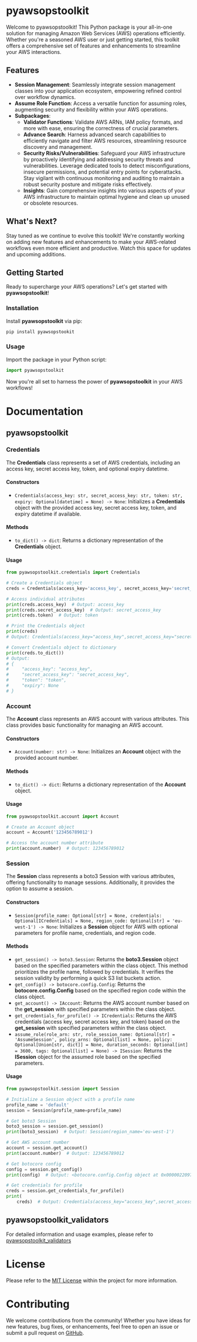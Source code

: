 # pyawsopstoolkit

Welcome to pyawsopstoolkit! This Python package is your all-in-one solution for managing Amazon Web Services (AWS)
operations efficiently. Whether you're a seasoned AWS user or just getting started, this toolkit offers a comprehensive
set of features and enhancements to streamline your AWS interactions.

## Features

- **Session Management**: Seamlessly integrate session management classes into your application ecosystem, empowering
  refined control over workflow dynamics.
- **Assume Role Function**: Access a versatile function for assuming roles, augmenting security and flexibility within
  your AWS operations.
- **Subpackages**:
    - **Validator Functions**: Validate AWS ARNs, IAM policy formats, and more with ease, ensuring the correctness of
      crucial parameters.
    - **Advance Search**: Harness advanced search capabilities to efficiently navigate and filter AWS resources,
      streamlining resource discovery and management.
    - **Security Risks/Vulnerabilities**: Safeguard your AWS infrastructure by proactively identifying and addressing
      security threats and vulnerabilities. Leverage dedicated tools to detect misconfigurations, insecure permissions,
      and
      potential entry points for cyberattacks. Stay vigilant with continuous monitoring and auditing to maintain a
      robust
      security posture and mitigate risks effectively.
    - **Insights**: Gain comprehensive insights into various aspects of your AWS infrastructure to maintain optimal
      hygiene
      and clean up unused or obsolete resources.

## What's Next?

Stay tuned as we continue to evolve this toolkit! We're constantly working on adding new features and enhancements to
make your AWS-related workflows even more efficient and productive. Watch this space for updates and upcoming additions.

## Getting Started

Ready to supercharge your AWS operations? Let's get started with **pyawsopstoolkit**!

### Installation

Install **pyawsopstoolkit** via pip:

```bash
pip install pyawsopstookit
```

### Usage

Import the package in your Python script:

```python
import pyawsopstoolkit
```

Now you're all set to harness the power of **pyawsopstoolkit** in your AWS workflows!

# Documentation

## pyawsopstoolkit

### Credentials

The **Credentials** class represents a set of AWS credentials, including an access key, secret access key, token, and
optional expiry datetime.

#### Constructors

- `Credentials(access_key: str, secret_access_key: str, token: str, expiry: Optional[datetime] = None) -> None`:
  Initializes a **Credentials** object with the provided access key, secret access key, token, and expiry datetime if
  available.

#### Methods

- `to_dict() -> dict`: Returns a dictionary representation of the **Credentials** object.

#### Usage

```python
from pyawsopstoolkit.credentials import Credentials

# Create a Credentials object
creds = Credentials(access_key='access_key', secret_access_key='secret_access_key', token='token')

# Access individual attributes
print(creds.access_key)  # Output: access_key
print(creds.secret_access_key)  # Output: secret_access_key
print(creds.token)  # Output: token

# Print the Credentials object
print(creds)
# Output: Credentials(access_key="access_key",secret_access_key="secret_access_key",token="token",expiry=None)

# Convert Credentials object to dictionary
print(creds.to_dict())
# Output:
# {
#     "access_key": "access_key",
#     "secret_access_key": "secret_access_key",
#     "token": "token",
#     "expiry": None
# }
```

### Account

The **Account** class represents an AWS account with various attributes. This class provides basic functionality for
managing an AWS account.

#### Constructors

- `Account(number: str) -> None`: Initializes an **Account** object with the provided account number.

#### Methods

- `to_dict() -> dict`: Returns a dictionary representation of the **Account** object.

#### Usage

```python
from pyawsopstoolkit.account import Account

# Create an Account object
account = Account('123456789012')

# Access the account number attribute
print(account.number)  # Output: 123456789012
```

### Session

The **Session** class represents a boto3 Session with various attributes, offering functionality to manage sessions.
Additionally, it provides the option to assume a session.

#### Constructors

- `Session(profile_name: Optional[str] = None, credentials: Optional[ICredentials] = None, region_code: Optional[str] = 'eu-west-1') -> None`:
  Initializes a **Session** object for AWS with optional parameters for profile name, credentials, and region code.

#### Methods

- `get_session() -> boto3.Session`: Returns the **boto3.Session** object based on the specified parameters within
  the class object. This method prioritizes the profile name, followed by credentials. It verifies the session validity
  by performing a quick S3 list buckets action.
- `get_config() -> botocore.config.Config`: Returns the **botocore.config.Config** based on the specified region
  code within the class object.
- `get_account() -> IAccount`: Returns the AWS account number based on the **get_session** with specified parameters
  within the class object.
- `get_credentials_for_profile() -> ICredentials`: Returns the AWS credentials (access key, secret access key, and
  token) based on the **get_session** with specified parameters within the class object.
- `assume_role(role_arn: str, role_session_name: Optional[str] = 'AssumeSession', policy_arns: Optional[list] = None, policy: Optional[Union[str, dict]] = None, duration_seconds: Optional[int] = 3600, tags: Optional[list] = None) -> ISession`:
  Returns the **ISession** object for the assumed role based on the specified parameters.

#### Usage

```python
from pyawsopstoolkit.session import Session

# Initialize a Session object with a profile name
profile_name = 'default'
session = Session(profile_name=profile_name)

# Get boto3 Session
boto3_session = session.get_session()
print(boto3_session)  # Output: Session(region_name='eu-west-1')

# Get AWS account number
account = session.get_account()
print(account.number)  # Output: 123456789012

# Get botocore config
config = session.get_config()
print(config)  # Output: <botocore.config.Config object at 0x0000022097630040>

# Get credentials for profile
creds = session.get_credentials_for_profile()
print(
    creds)  # Output: Credentials(access_key="access_key",secret_access_key="secret_access_key",token=None,expiry=None)
```

## pyawsopstoolkit_validators

For detailed information and usage examples, please refer
to [pyawsopstoolkit_validators](https://github.com/coldsofttech/pyawsopstoolkit-validators)

# License

Please refer to the [MIT License](LICENSE) within the project for more information.

# Contributing

We welcome contributions from the community! Whether you have ideas for new features, bug fixes, or enhancements, feel
free to open an issue or submit a pull request on [GitHub](https://github.com/coldsofttech/pyawsopstoolkit).

